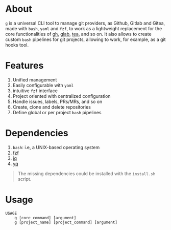# About

`g`  is a universal CLI tool to manage git providers, as Github, Gitlab and Gitea, made with `bash`, `yaml` and `fzf`, to work as a lightweight replacement for the core functionalities of [gh](https://github.com/cli/cli), [glab](https://gitlab.com/gitlab-org/cli), [tea](https://gitea.com/gitea/tea), and so on. It also allows to create custom `bash` pipelines for git projects, allowing to work, for example, as a git hooks tool.

# Features

1. Unified management
2. Easily configurable with `yaml`
3. intuitive `fzf` interface
4. Project oriented with centralized configuration
5. Handle issues, labels, PRs/MRs, and so on
6. Create, clone and delete repositories
7. Define global or per project `bash` pipelines

# Dependencies

1. `bash`: i.e, a UNIX-based operating system
2. [fzf](https://github.com/junegunn/fzf)
3. [jq](https://github.com/jqlang/jq)
4. [yq](https://github.com/mikefarah/yq)

> The missing dependencies could be installed with the `install.sh` script.

# Usage

```
USAGE
    g [core_command] [argument]
    g [project_name] [project_command] [argument]
```


